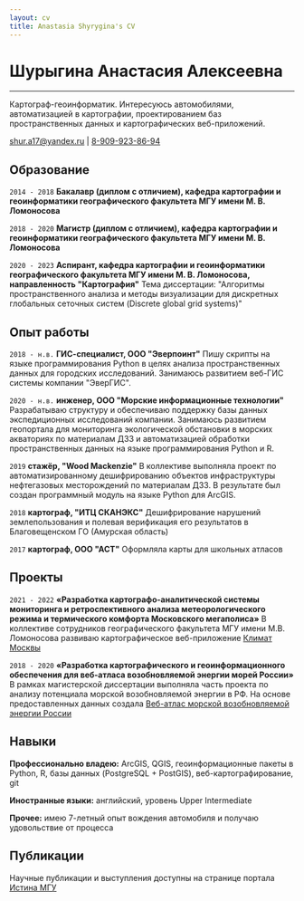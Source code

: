 ```yaml
---
layout: cv
title: Anastasia Shyrygina's CV
---
```

# Шурыгина Анастасия Алексеевна

---
Картограф-геоинформатик. Интересуюсь автомобилями, автоматизацией в картографии, проектированием баз пространственных данных и картографических веб-приложений.

<div id="webaddress">
<a href="">shur.a17@yandex.ru</a>
| <a href="">8-909-923-86-94</a>
</div>


## Образование

`2014 - 2018`
__Бакалавр (диплом с отличием), кафедра картографии и геоинформатики географического факультета МГУ имени М. В. Ломоносова__

`2018 - 2020`
__Магистр (диплом с отличием), кафедра картографии и геоинформатики географического факультета МГУ имени М. В. Ломоносова__

`2020 - 2023`
__Аспирант, кафедра картографии и геоинформатики географического факультета МГУ имени М. В. Ломоносова, направленность "Картография"__
Тема диссертации: "Алгоритмы пространственного анализа и методы визуализации для дискретных глобальных сеточных систем (Discrete global grid systems)"



## Опыт работы

`2018 - н.в.`
__ГИС-специалист, ООО "Эверпоинт"__
Пишу скрипты на языке программирования Python в целях анализа пространственных данных для городских исследований. Занимаюсь развитием веб-ГИС системы компании "ЭверГИС". 

`2020 - н.в.`
__инженер, ООО "Морские информационные технологии"__
Разрабатываю структуру и обеспечиваю поддержку базы данных экспедиционных исследований компании. Занимаюсь развитием геопортала для мониторинга экологической обстановки в морских акваториях по материалам ДЗЗ и автоматизацией обработки пространственных данных на языке программирования Python и R.

`2019`
__стажёр, "Wood Mackenzie"__
В коллективе выполняла проект по автоматизированному дешифрированию объектов инфраструктуры нефтегазовых месторождений по материалам ДЗЗ. В результате был создан программный модуль на языке Python для ArcGIS.

`2018`
__картограф, "ИТЦ СКАНЭКС"__
Дешифрирование нарушений землепользования и полевая верификация его результатов в Благовещенском ГО (Амурская область)

`2017`
__картограф, ООО "АСТ"__
Оформляла карты для школьных атласов


## Проекты

`2021 - 2022`
__«Разработка картографо-аналитической системы мониторинга и ретроспективного анализа метеорологического режима и термического комфорта Московского мегаполиса»__
В коллективе сотрудников географического факультета МГУ имени М.В. Ломоносова развиваю картографическое веб-приложение [Климат Москвы](http://carto.geogr.msu.ru/mosclim/)

`2018 - 2020`
__«Разработка картографического и геоинформационного обеспечения для веб-атласа возобновляемой энергии морей России»__
В рамках магистерской диссертации выполняла часть проекта по анализу потенциала морской возобновляемой энергии в РФ. На основе предоставленных данных создала [Веб-атлас морской возобновляемой энергии России](http://autolab.geogr.msu.ru/wavenergy/)


## Навыки

__Профессионально владею:__ ArcGIS, QGIS, геоинформационные пакеты в Python, R, базы данных (PostgreSQL + PostGIS), веб-картографирование, git

__Иностранные языки:__ английский, уровень Upper Intermediate

__Прочее:__ имею 7-летный опыт вождения автомобиля и получаю удовольствие от процесса


## Публикации

Научные публикации и выступления доступны на странице портала [Истина МГУ](https://istina.msu.ru/profile/Shuurygina/)




<!-- ### Footer

Last updated: august 2021 -->


